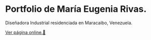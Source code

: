 # **Portfolio de María Eugenia Rivas.**

Diseñadora Industrial residenciada en Maracaibo, Venezuela.

[Ver página online.🤖 ](https://elvisfinol.github.io/mariarivas-portfolio/ "Ver página online.")
